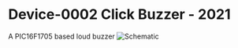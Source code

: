 # Device-0002 Click Buzzer - 2021

A PIC16F1705 based loud buzzer
![Schematic](https://user-images.githubusercontent.com/1344010/108264277-9d538a00-7167-11eb-862d-06f7155e8eb4.png)
